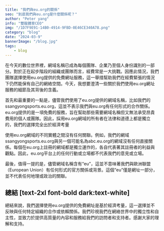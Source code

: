 ```yaml
---
title: "我們與eu.org的關係"
seo: "到底我們與eu.org是什麼關係呢？"
author: "Peter yang"
info: "雙龍體育CEO"
img: "/1D7F9E91-14B0-4914-9FBD-0E46CE340A78.png"
category: "blog"
date: "2024-03-9"
bannerImage: "/blog.jpg"
tags:
    - blog
---
```

在今天的數位世界裡，網域名稱已成為每個團隊、企業乃至個人身份識別的一部分。對於正在起步階段的組織或團隊而言，經費常是一大挑戰。因應此情況，我們團隊選擇使用eu.org提供的免費網址服務，這一舉措幫助我們在經費緊張的情況下仍然能保有自己的網絡空間。今天，我想要澄清一些關於我們使用eu.org網址服務的細節及其背後的含義。

首先和最重要的一點是，儘管我們使用了eu.org提供的網域名稱，比如我們的ssangyongsports.eu.org，這並不表示我們與eu.org有任何形式的合作關係。eu.org提供的是一項免費的服務，旨在幫助那些需要網域名稱但又無法承受昂貴費用的個人或團隊。因此，採用eu.org網域的所有者在法律和道德上都是獨立的，我們的選擇完全出於經濟考量

使用eu.org網域的不同實體之間沒有任何關聯。例如，我們的網域ssangyongsports.eu.org與另一個可能名為abc.eu.org的網域沒有任何直接關係。每個在eu.org上註冊的網域都是獨立運作的，各自代表著其註冊者的利益與觀點。因此，eu.org平台上的任何行動或立場都不代表我們的意見或立場。

最後，值得一提的是，儘管網域名稱含有“eu”，這並不意味著我們與歐洲聯盟（European Union）有任何形式的官方關係或背景。這個“eu”僅是網址一部分，並不代表任何地理或政治的關聯。

## 總結 [text-2xl font-bold dark:text-white]
總結來說，我們選擇使用eu.org提供的免費網址是基於經濟考量，這一選擇並不反映與任何特定組織的合作或依賴關係。我們珍視我們在網絡世界中的獨立性和自主性，並致力於提供高質量的內容和服務給我們的訪問者和支持者。感謝大家的理解和支持。

